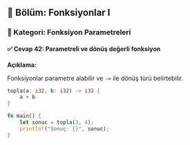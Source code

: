 ## 📘 Bölüm: Fonksiyonlar I  
### 🔹 Kategori: Fonksiyon Parametreleri  
#### ✅ Cevap 42: Parametreli ve dönüş değerli fonksiyon

**Açıklama:**

Fonksiyonlar parametre alabilir ve `->` ile dönüş türü belirtebilir.

```rust
topla(a: i32, b: i32) -> i32 {
    a + b
}

fn main() {
    let sonuc = topla(3, 4);
    println!("Sonuç: {}", sonuc);
}
```
